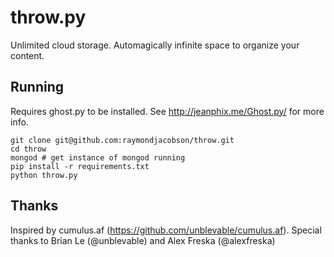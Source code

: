 # throw.py

Unlimited cloud storage.
Automagically infinite space to organize your content.

## Running
Requires ghost.py to be installed. See http://jeanphix.me/Ghost.py/ for more info.

```
git clone git@github.com:raymondjacobson/throw.git
cd throw
mongod # get instance of mongod running
pip install -r requirements.txt
python throw.py
```

## Thanks

Inspired by cumulus.af (https://github.com/unblevable/cumulus.af).
Special thanks to Brian Le (@unblevable) and Alex Freska (@alexfreska)